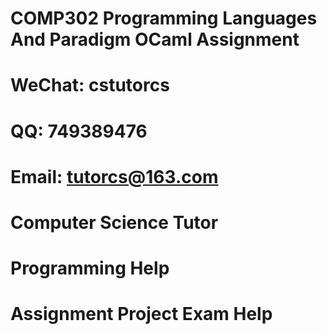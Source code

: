 # COMP302 Programming Languages And Paradigm OCaml Assignment
# WeChat: cstutorcs

# QQ: 749389476

# Email: tutorcs@163.com

# Computer Science Tutor

# Programming Help

# Assignment Project Exam Help
